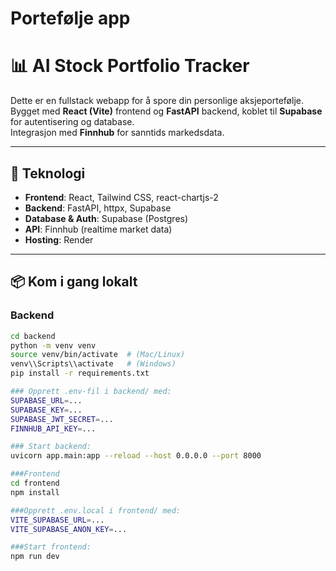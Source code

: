# Portefølje app

# 📊 AI Stock Portfolio Tracker

Dette er en fullstack webapp for å spore din personlige aksjeportefølje.  
Bygget med **React (Vite)** frontend og **FastAPI** backend, koblet til **Supabase** for autentisering og database.  
Integrasjon med **Finnhub** for sanntids markedsdata.

---

## 🚀 Teknologi
- **Frontend**: React, Tailwind CSS, react-chartjs-2
- **Backend**: FastAPI, httpx, Supabase
- **Database & Auth**: Supabase (Postgres)
- **API**: Finnhub (realtime market data)
- **Hosting**: Render

---

## 📦 Kom i gang lokalt

### Backend
```bash
cd backend
python -m venv venv
source venv/bin/activate  # (Mac/Linux)
venv\\Scripts\\activate   # (Windows)
pip install -r requirements.txt

### Opprett .env-fil i backend/ med:
SUPABASE_URL=...
SUPABASE_KEY=...
SUPABASE_JWT_SECRET=...
FINNHUB_API_KEY=...

### Start backend:
uvicorn app.main:app --reload --host 0.0.0.0 --port 8000

###Frontend
cd frontend
npm install

###Opprett .env.local i frontend/ med:
VITE_SUPABASE_URL=...
VITE_SUPABASE_ANON_KEY=...

###Start frontend:
npm run dev
